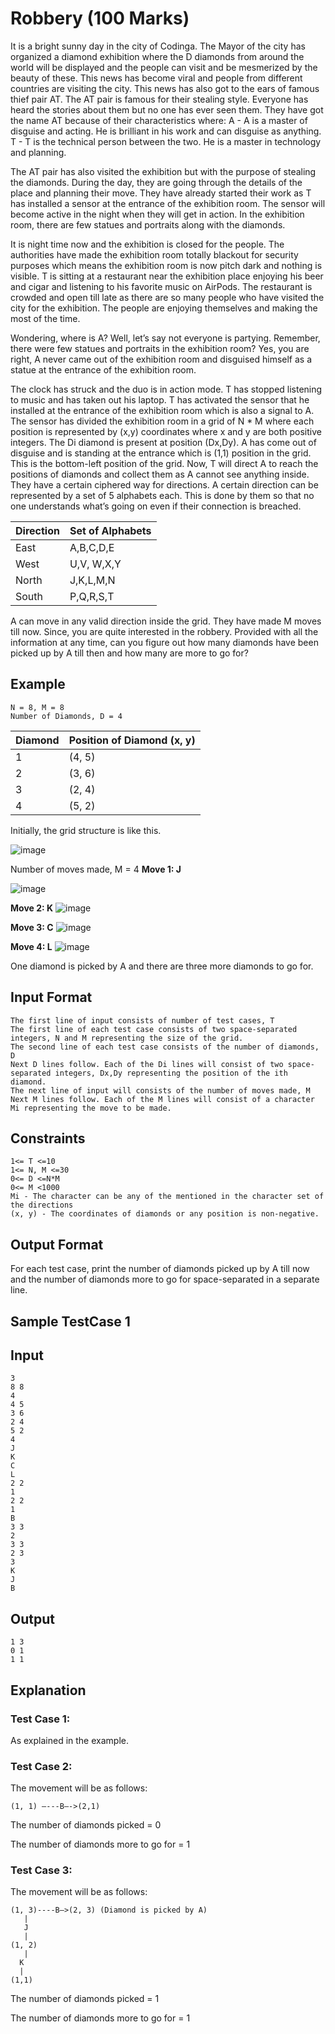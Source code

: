 # Robbery (100 Marks)
It is a bright sunny day in the city of Codinga. The Mayor of the city has organized a diamond exhibition where the D diamonds from around the world will be displayed and the people can visit and be mesmerized by the beauty of these. This news has become viral and people from different countries are visiting the city. This news has also got to the ears of famous thief pair AT. The AT pair is famous for their stealing style. Everyone has heard the stories about them but no one has ever seen them. They have got the name AT because of their characteristics where:
A - A is a master of disguise and acting. He is brilliant in his work and can disguise as anything.
T - T is the technical person between the two. He is a master in technology and planning.

The AT pair has also visited the exhibition but with the purpose of stealing the diamonds. During the day, they are going through the details of the place and planning their move. They have already started their work as T has installed a sensor at the entrance of the exhibition room. The sensor will become active in the night when they will get in action. In the exhibition room, there are few statues and portraits along with the diamonds.

It is night time now and the exhibition is closed for the people. The authorities have made the exhibition room totally blackout for security purposes which means the exhibition room is now pitch dark and nothing is visible. T is sitting at a restaurant near the exhibition place enjoying his beer and cigar and listening to his favorite music on AirPods. The restaurant is crowded and open till late as there are so many people who have visited the city for the exhibition. The people are enjoying themselves and making the most of the time.

Wondering, where is A? Well, let’s say not everyone is partying. Remember, there were few statues and portraits in the exhibition room? Yes, you are right, A never came out of the exhibition room and disguised himself as a statue at the entrance of the exhibition room.

The clock has struck and the duo is in action mode. T has stopped listening to music and has taken out his laptop. T has activated the sensor that he installed at the entrance of the exhibition room which is also a signal to A. The sensor has divided the exhibition room in a grid of N * M where each position is represented by (x,y) coordinates where x and y are both positive integers. The Di diamond is present at position (Dx,Dy). A has come out of disguise and is standing at the entrance which is (1,1) position in the grid. This is the bottom-left position of the grid. Now, T will direct A to reach the positions of diamonds and collect them as A cannot see anything inside. They have a certain ciphered way for directions. A certain direction can be represented by a set of 5 alphabets each. This is done by them so that no one understands what’s going on even if their connection is breached.

|     Direction    |     Set of Alphabets    |
|------------------|-------------------------|
|     East         |     A,B,C,D,E           |
|     West         |     U,V, W,X,Y          |
|     North        |     J,K,L,M,N           |
|     South        |     P,Q,R,S,T           |

A can move in any valid direction inside the grid. They have made M moves till now. Since, you are quite interested in the robbery. Provided with all the information at any time, can you figure out how many diamonds have been picked up by A till then and how many are more to go for?

## Example
```
N = 8, M = 8
Number of Diamonds, D = 4
```

|     Diamond    |     Position of Diamond   (x, y)    |
|----------------|-------------------------------------|
|     1          |     (4, 5)                          |
|     2          |     (3, 6)                          |
|     3          |     (2, 4)                          |
|     4          |     (5, 2)                          |


Initially, the grid structure is like this.

![image](https://user-images.githubusercontent.com/11571484/201352752-f248fa85-9d91-4407-814e-ccbd9f0e2111.png)

 

Number of moves made, M = 4
**Move 1: J**

![image](https://user-images.githubusercontent.com/11571484/201352777-dc1d62fc-69ba-4f03-9bdb-cfc4e95d8e78.png)

 
**Move 2: K**
![image](https://user-images.githubusercontent.com/11571484/201352793-bbcfb397-f1fd-454e-9e95-9ac1f45d30ac.png)

 
**Move 3: C**
![image](https://user-images.githubusercontent.com/11571484/201352809-bc95b4ae-6d23-4eba-9d00-646253203a1e.png)
 
**Move 4: L**
![image](https://user-images.githubusercontent.com/11571484/201352835-72585aa1-2392-4fe2-908e-ea5ea5f3459f.png)
 

One diamond is picked by A and there are three more diamonds to go for.



## Input Format
```
The first line of input consists of number of test cases, T
The first line of each test case consists of two space-separated integers, N and M representing the size of the grid.
The second line of each test case consists of the number of diamonds, D
Next D lines follow. Each of the Di lines will consist of two space-separated integers, Dx,Dy representing the position of the ith diamond.
The next line of input will consists of the number of moves made, M
Next M lines follow. Each of the M lines will consist of a character Mi representing the move to be made.
```


## Constraints
```
1<= T <=10
1<= N, M <=30
0<= D <=N*M
0<= M <1000
Mi - The character can be any of the mentioned in the character set of the directions
(x, y) - The coordinates of diamonds or any position is non-negative.
```

## Output Format
For each test case, print the number of diamonds picked up by A till now and the number of diamonds more to go for space-separated in a separate line.



## Sample TestCase 1
## Input

```
3
8 8
4
4 5
3 6
2 4
5 2
4
J
K
C
L
2 2
1
2 2
1
B
3 3
2
3 3
2 3
3
K
J
B
```

## Output
```
1 3
0 1
1 1
```
## Explanation
### Test Case 1:
As explained in the example.

### Test Case 2:
The movement will be as follows:

```
(1, 1) —---B—->(2,1)
```

The number of diamonds picked = 0

The number of diamonds more to go for = 1


### Test Case 3:
The movement will be as follows:

```
(1, 3)----B—>(2, 3) (Diamond is picked by A)
   |
   J
   |
(1, 2)
   |
  K
  | 
(1,1)
```

The number of diamonds picked = 1

The number of diamonds more to go for = 1
